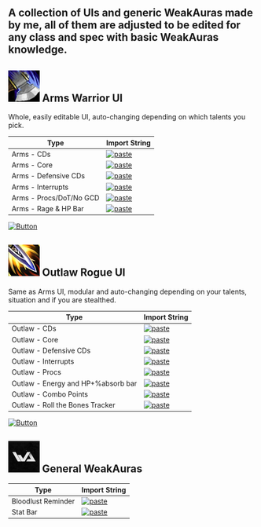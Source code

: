 ## A collection of UIs and generic WeakAuras made by me, all of them are adjusted to be edited for any class and spec with basic WeakAuras knowledge.

## ![WeakAuras - Arms Warrior](https://raw.githubusercontent.com/dopalone/Addons-7.3.5/main/Stuff/ms.png) Arms Warrior UI

Whole, easily editable UI, auto-changing depending on which talents you pick.

| Type     | Import String |
|------------|---------------|
| Arms - CDs  | [![paste](https://img.shields.io/badge/-Pastebin-blue?logo=pastebin&logoColor=white)](https://pastes.io/dopalone-3-2) |
| Arms - Core  | [![paste](https://img.shields.io/badge/-Pastebin-blue?logo=pastebin&logoColor=white)](https://pastes.io/dopalone-9) |
| Arms - Defensive CDs  | [![paste](https://img.shields.io/badge/-Pastebin-blue?logo=pastebin&logoColor=white)](https://pastes.io/dopalone-2) |
| Arms - Interrupts | [![paste](https://img.shields.io/badge/-Pastebin-blue?logo=pastebin&logoColor=white)](https://pastes.io/dopalone-1) |
| Arms - Procs/DoT/No GCD  | [![paste](https://img.shields.io/badge/-Pastebin-blue?logo=pastebin&logoColor=white)](https://pastes.io/dopalone-9-1) |
| Arms - Rage & HP Bar  | [![paste](https://img.shields.io/badge/-Pastebin-blue?logo=pastebin&logoColor=white)](https://pastes.io/dopalone-9-2) |

[![Button](https://dummyimage.com/120x40/4a90e2/ffffff&text=Click+Me)](https://raw.githubusercontent.com/dopalone/Addons-7.3.5/main/Stuff/Screenshot_18.png)

## ![WeakAuras - Outlaw Rogue](https://raw.githubusercontent.com/dopalone/Addons-7.3.5/main/Stuff/outlaw.png) Outlaw Rogue UI

Same as Arms UI, modular and auto-changing depending on your talents, situation and if you are stealthed.

| Type     | Import String |
|------------|---------------|
| Outlaw - CDs | [![paste](https://img.shields.io/badge/-Pastebin-blue?logo=pastebin&logoColor=white)](https://pastes.io/dopalone-2-1) |
| Outlaw - Core  | [![paste](https://img.shields.io/badge/-Pastebin-blue?logo=pastebin&logoColor=white)](https://pastes.io/dopalone-1-1) |
| Outlaw - Defensive CDs  | [![paste](https://img.shields.io/badge/-Pastebin-blue?logo=pastebin&logoColor=white)](https://pastes.io/dopalone-8-1) |
| Outlaw - Interrupts | [![paste](https://img.shields.io/badge/-Pastebin-blue?logo=pastebin&logoColor=white)](https://pastes.io/dopalone-1-2) |
| Outlaw - Procs  | [![paste](https://img.shields.io/badge/-Pastebin-blue?logo=pastebin&logoColor=white)](https://pastes.io/dopalone-3-3) |
| Outlaw - Energy and HP+%absorb bar  | [![paste](https://img.shields.io/badge/-Pastebin-blue?logo=pastebin&logoColor=white)](https://pastes.io/dopalone-1-3) |
| Outlaw - Combo Points | [![paste](https://img.shields.io/badge/-Pastebin-blue?logo=pastebin&logoColor=white)](https://pastes.io/dopalone-9-3) |
| Outlaw - Roll the Bones Tracker | [![paste](https://img.shields.io/badge/-Pastebin-blue?logo=pastebin&logoColor=white)](https://pastes.io/dopalone-9-4) |

[![Button](https://dummyimage.com/120x40/4a90e2/ffffff&text=Click+Me)](https://raw.githubusercontent.com/dopalone/Addons-7.3.5/main/Stuff/Screenshot_17.png)


## ![WeakAuras - General](https://raw.githubusercontent.com/dopalone/Addons-7.3.5/main/Stuff/9121773.png) General WeakAuras
| Type     | Import String |
|------------|---------------|
| Bloodlust Reminder  | [![paste](https://img.shields.io/badge/-Pastebin-blue?logo=pastebin&logoColor=white)](https://pastes.io/dopalone-4-2) |
| Stat Bar  | [![paste](https://img.shields.io/badge/-Pastebin-blue?logo=pastebin&logoColor=white)](https://pastes.io/dopalone-5) |



